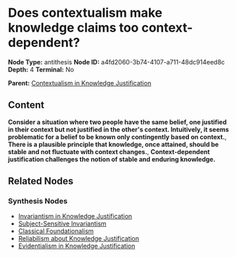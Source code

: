 # Does contextualism make knowledge claims too context-dependent?

**Node Type:** antithesis
**Node ID:** a4fd2060-3b74-4107-a711-48dc914eed8c
**Depth:** 4
**Terminal:** No

**Parent:** [Contextualism in Knowledge Justification](contextualism-in-knowledge-justification-synthesis-53461e8e-dad3-41e0-ac4e-3bc2709bb521.md)

## Content

**Consider a situation where two people have the same belief, one justified in their context but not justified in the other's context. Intuitively, it seems problematic for a belief to be known only contingently based on context.**, **There is a plausible principle that knowledge, once attained, should be stable and not fluctuate with context changes.**, **Context-dependent justification challenges the notion of stable and enduring knowledge.**

## Related Nodes

### Synthesis Nodes

- [Invariantism in Knowledge Justification](invariantism-in-knowledge-justification-synthesis-55c3ac90-2635-4dc6-907c-f85dbf1bd297.md)
- [Subject-Sensitive Invariantism](subject-sensitive-invariantism-synthesis-def5b698-cfaa-4762-ac16-c1f69a0f13ad.md)
- [Classical Foundationalism](classical-foundationalism-synthesis-2a2f0e3f-458c-4c46-812f-ceb808e96364.md)
- [Reliabilism about Knowledge Justification](reliabilism-about-knowledge-justification-synthesis-bc8b9d11-e1aa-482b-8fea-7e6bd923278c.md)
- [Evidentialism in Knowledge Justification](evidentialism-in-knowledge-justification-synthesis-9dee0045-1416-40a8-aeb7-71eba40d3e05.md)
